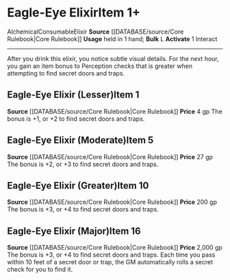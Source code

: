 ﻿---
actions: '[one-action]'
bulk: L
id: '90'
item_category: Alchemical Items
item_subcategory: Alchemical Elixirs
level: '5'
name: Eagle-Eye Elixir
price: 27 gp
rarity: Common
source: '[[DATABASE/source/Core Rulebook|Core Rulebook]]'
subcategory: alchemical/elixir
trait:
- '[[DATABASE/trait/Alchemical|Alchemical]]'
- '[[DATABASE/trait/Consumable|Consumable]]'
- '[[DATABASE/trait/Elixir|Elixir]]'
type: Item
usage: held in 1 hand

---
# Eagle-Eye Elixir<span class="item-type">Item 1+</span>

<span class="item-trait">Alchemical</span><span class="item-trait">Consumable</span><span class="item-trait">Elixir</span>
**Source** [[DATABASE/source/Core Rulebook|Core Rulebook]] 
**Usage** held in 1 hand; **Bulk** L
**Activate** <span class="action-icon">1</span> Interact

---
After you drink this elixir, you notice subtle visual details. For the next hour, you gain an item bonus to Perception checks that is greater when attempting to find secret doors and traps.

## Eagle-Eye Elixir (Lesser)<span class="item-type">Item 1</span>

**Source** [[DATABASE/source/Core Rulebook|Core Rulebook]] 
**Price** 4 gp
The bonus is +1, or +2 to find secret doors and traps.

## Eagle-Eye Elixir (Moderate)<span class="item-type">Item 5</span>

**Source** [[DATABASE/source/Core Rulebook|Core Rulebook]] 
**Price** 27 gp
The bonus is +2, or +3 to find secret doors and traps.

## Eagle-Eye Elixir (Greater)<span class="item-type">Item 10</span>

**Source** [[DATABASE/source/Core Rulebook|Core Rulebook]] 
**Price** 200 gp
The bonus is +3, or +4 to find secret doors and traps.

## Eagle-Eye Elixir (Major)<span class="item-type">Item 16</span>

**Source** [[DATABASE/source/Core Rulebook|Core Rulebook]] 
**Price** 2,000 gp
The bonus is +3, or +4 to find secret doors and traps. Each time you pass within 10 feet of a secret door or trap, the GM automatically rolls a secret check for you to find it.